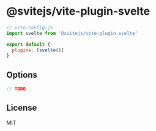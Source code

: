 # @svitejs/vite-plugin-svelte

```js
// vite.config.js
import svelte from '@svitejs/vite-plugin-svelte'

export default {
  plugins: [svelte()]
}
```

## Options

```ts
// TODO
```


## License

MIT
